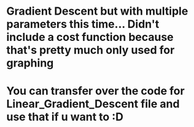 # Gradient Descent but with multiple parameters this time... Didn't include a cost function because that's pretty much only used for graphing
# You can transfer over the code for Linear_Gradient_Descent file and use that if u want to :D 